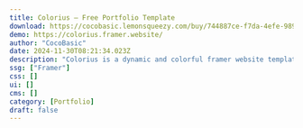 ```yaml
---
title: Colorius — Free Portfolio Template
download: https://cocobasic.lemonsqueezy.com/buy/744887ce-f7da-4efe-989c-4cd3a67407ae?aff=YGGpO5
demo: https://colorius.framer.website/
author: "CocoBasic"
date: 2024-11-30T08:21:34.023Z
description: "Colorius is a dynamic and colorful framer website template designed specifically for designers, agencies and any creatives."
ssg: ["Framer"]
css: []
ui: []
cms: []
category: [Portfolio]
draft: false
---
```

